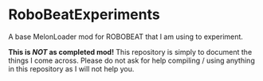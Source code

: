 # RoboBeatExperiments
A base MelonLoader mod for ROBOBEAT that I am using to experiment.

**This is _NOT_ as completed mod!** This repository is simply to document the things I come across. Please do not ask for help compiling / using anything in this repository as I will not help you.
